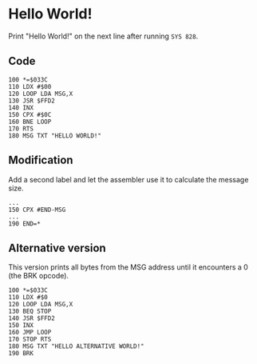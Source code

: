 
# Hello World!

Print "Hello World!" on the next line after running `SYS 828`.

## Code

    100 *=$033C
    110 LDX #$00
    120 LOOP LDA MSG,X
    130 JSR $FFD2
    140 INX
    150 CPX #$0C
    160 BNE LOOP
    170 RTS
    180 MSG TXT "HELLO WORLD!"


## Modification

Add a second label and let the assembler use it to calculate the message size.

    ...
    150 CPX #END-MSG
    ...
    190 END=*


## Alternative version

This version prints all bytes from the MSG address until it encounters a 0 (the BRK opcode).

    100 *=$033C
    110 LDX #$0
    120 LOOP LDA MSG,X
    130 BEQ STOP
    140 JSR $FFD2
    150 INX
    160 JMP LOOP
    170 STOP RTS
    180 MSG TXT "HELLO ALTERNATIVE WORLD!"
    190 BRK
